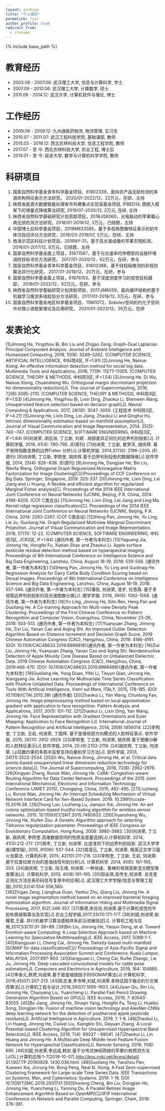 ```yaml
---
layout: archive
title: "个人简历"
permalink: /cv/
author_profile: true
redirect_from:
  - /resume
---
```


{% include base_path %}

教育经历
======
* 2003.09 - 2007.06: 武汉理工大学, 信息与计算科学, 学士
* 2007.09 - 2010.06: 武汉理工大学, 计算数学, 硕士
* 2011.09 - 2014.12: 武汉大学, 计算机软件与理论, 博士

工作经历
======
* 2009.06 - 2009.12: 九州通医药物流, 物流管理, 实习生
* 2010.07 - 2011.07: 武汉工程科技学院, 基础课部, 教师
* 2015.03 - 2018.12: 西北农林科技大学, 信息工程学院, 教师
* 2017.07 - 至   今: 西北农林科技大学, 农业工程, 博士后
* 2019.01 - 至   今: 延安大学, 数学与计算机科学学院, 教师

科研项目
======
1. 国家自然科学基金青年科学基金项目，61902339，面向农产品无损检测的多源异构特征表示方法研究， 2020/01-2022/12，22万元，在研，主持
2. 陕西省能源大数据智能处理省市共建重点实验室基金项目, IPBED14, 图嵌入框架下的增量式降维算法研究, 2019/07-2020/12, 2万元, 在研, 主持
3. 陕西省自然科学基础研究计划资助项目，2018JQ6060，光电联动的苹果霉心病无损检测方法研究，2018/01-2019/12, 3万元，已结题，主持
4. 中国博士后科学基金项目，2018M633585，基于多视角图像特征表示的奶牛体况自动评分方法研究，2018/03-2019/07, 5万元，在研，主持
5. 杨凌示范区科技计划项目，2016NY-31，基于高光谱成像的苹果农残检测，2016/01-2017/12, 8万元，已结题，主持
6. 国家自然科学基金面上项目，31671587，基于光合速率时序模型的设施环境调控目标寻优方法研究， 2017/01-2020/12，62万元，在研，参与
7. 国家自然科学基金青年科学基金项目，61602388，基于线程级推测的非规则算法并行化研究， 2017/01-2019/12，20万元，在研，参与
8. 国家自然科学基金面上项目，61876153，基于深度测度学习的视觉目标跟踪， 2019/01-2022/12，62万元，在研，参与
9. 陕西省自然科学基础研究计划资助项目，2017JM6059，面向循环结构的基于机器学习推测多线程划分方法研究，2017/01-2018/12, 3万元，在研，参与
10. 国家自然科学基金地区科学基金项目，11961072，Sobolev空间的约化子空间中对偶小波框架理论及应用研究， 2020/01-2023/12，35万元，在研

发表论文
======
[1]Jinrong He, Yingzhou Bi, Bin Liu and Zhigao Zeng. Graph-Dual Laplacian Principal Component Analysis. Journal of Ambient Intelligence and Humanized Computing, 2019, 10(8): 3249–3262. (COMPUTER SCIENCE, ARTIFICIAL INTELLIGENCE, 中科院4区, IF=1.91)
[2]Jinrong He, Naixue Xiong. An effective information detection method for social big data. Multimedia Tools and Applications, 2018, 77(9): 11277-11305. (COMPUTER SCIENCE, THEORY & METHODS, 中科院3区, IF=1.54)
[3]Jinrong He, Di Wu, Naixue Xiong, Chuansheng Wu. Orthogonal margin discriminant projection for dimensionality reduction[J]. The Journal of Supercomputing, 2016, 72(6):2095-2110. (COMPUTER SCIENCE, THEORY & METHODS, 中科院4区, IF=1.53)
[4]Jinrong He, Yingzhou Bi, Lixin Ding, Zhaokui Li, Shenwen Wang. Unsupervised feature selection based on decision graph[J]. Neural Computing & Applications, 2017, 28(10): 3047-3059. (工程技术 中科院2区, IF=4.21)
[5]Jinrong He, Lixin Ding, Lei Jiang, Zhaokui Li and Qinghui Hu. Intrinsic dimensionality estimation based on manifold assumption[J], Journal of Visual Communication and Image Representation, 2014, 25(5): 740 –747. (COMPUTER SCIENCE, SOFTWARE ENGINEERING, 中科院3区, IF=1.84)
[6]何进荣, 闭应洲, 丁立新, 刘斌 . 局部差异正则化的边界判别投影[J]. 计算机学报, 2018, 41(4): 780-795. (EI源刊)
[7]何进荣, 丁立新, 崔梦天, 胡庆辉. 基于矩阵指数变换的边界Fisher 分析[J].计算机学报. 2014,37(10): 2196-2205. (EI源刊)
[8]何进荣, 丁立新, 李照奎, 胡庆辉.基于边界判别投影的数据降维[J].软件学报, 2014, 25(4): 826−838. (EI源刊)
[9]Jinrong He, Dongjian He, Bin Liu, Wenfa Wang. Orthogonal Graph Regularized Nonnegative Matrix Factorization for Image Clustering[C]//Proceedings of CCF Conference on Big Data. Springer, Singapore, 2019: 325-337.
[10]Jinrong He, Lixin Ding, Lei Jiang and Li Huang. A flexible and efficient algorithm for regularized Marginal Fisher analysis[C]. Proceedings of the 2014 IEEE International Joint Conference on Neural Networks (IJCNN), Beijing, P.R. China, 2014: 4198-4205. (CCF C类会议)
[11]Jinrong He, Lixin Ding, Lei Jiang and Ling Ma. Kernel ridge regression classification[C]. Proceedings of the 2014 IEEE International Joint Conference on Neural Networks (IJCNN), Beijing, P.R. China, 2014: 2263-2267. (CCF C类会议)
[12]Heng Pan, Jinrong He, Yu Ling, Lie Ju, Guoliang He. Graph Regularized Multiview Marginal Discriminant Projection. Journal of Visual Communication and Image Representation. 2018, 57(11): 12-22. (COMPUTER SCIENCE, SOFTWARE ENGINEERING, 中科院3区, JCR2区, IF=1.84) (通讯作者, 第一作者为本科生)
[13]Yaguang Jia, Jinrong He, Hongfei Fu, Xiatian Shao and Zhaokui Li. Apple surface pesticide residue detection method based on hyperspectral imaging. Proceedings of 8th International Conference on Intelligence Science and Big Data Engineering, Lanzhou, China, August 18-19, 2018: 539-556. (通讯作者, 第一作者为本科生)
[14]Heng Pan, Jinrong He, Yu Ling and Guolinag He. Regression Analysis for Dairy Cattle Body Condition Scoring based on Dorsal Images. Proceedings of 8th International Conference on Intelligence Science and Big Data Engineering, Lanzhou, China, August 18-19, 2018: 557-566.  (通讯作者, 第一作者为本科生) 
[15]潘恒, 何进荣, 凌宇, 任思霖. 基于多视图边界判别投影的高光谱图像分类[J]. 图学学报. 2018, 39(6): 1062-1068. (通讯作者, 第一作者为本科生)
[16]Yu Ling, Jinrong He, Silin Ren, Heng Pan and Guoliang He. A Co-training Approach for Multi-view Density Peak Clustering. Proceedings of the First Chinese Conference on Pattern Recognition and Computer Vision, Guangzhou, China, November 23-26, 2018: 503-513. (通讯作者, 第一作者为本科生)
[17]Yuanyuan Zhang, Jinrong He, Zixi Liu, Yanan Cao and Aiqing Shi. An Improved Outlier Detection Algorithm Based on Distance Increment and Decision Graph Score. 2019 Chinese Automation Congress (CAC), Hangzhou, China, 2019: 4186-4191. (DOI: 10.1109/CAC48633.2019.8996618)(通讯作者, 第一作者为本科生)
[18]Zixi Liu, Jinrong He, Yuanyuan Zhang, Yanan Cao and Aqing Shi. Nondestructive Detection of Apple Mouldy Core Disease Based on Unbalanced Dielectric Data. 2019 Chinese Automation Congress (CAC), Hangzhou, China, 2019:466-470. (DOI: 10.1109/CAC48633.2019.8996498)(通讯作者, 第一作者为本科生)
[19]Guoliang He, Yong Duan, Yifei Li, Tieyun Qian, Jinrong He, Xiangyang Jia. Active Learning for Multivariate Time Series Classification with Positive Unlabeled Data. Proceedings of International Conference on Tools With Artificial Intelligence, Vietri sul Mare, ITALY, 2015, 178-185. (DOI 10.1109/ICTAI.2015.38) (通讯作者)
[20]Zhaokui Li, Yan Wang, Chunlong Fan, Jinrong He. Image preprocessing method based on local approximation gradient with application to face recognition. Pattern Analysis and Applications, 2017, 20(1): 101-112.
[21]Zhaokui Li, Lixin Ding, Yan Wang, Jinrong He. Face Representation with Gradient Orientations and Euler Mapping: Application to Face Recognition [J]. International Journal of Pattern Recognition and Artificial Intelligence, 2014, 28(8):1456014. 
[22]李照奎, 丁立新, 王岩, 何进荣, 丁国辉. 基于差值局部方向模式的人脸特征表示. 软件学报, 2015, 26(11): 2912-2929. 
[23]李照奎, 丁立新, 何进荣, 胡庆辉.基于图像分解的人脸特征表示[J].软件学报, 2014, 25:(9):2102-2119. 
[24]胡庆辉, 丁立新, 何进荣. Lp范数约束的多核半监督支持向量机学习方法[J]. 软件学报, 2013, 24(11):2522-2534. 
[25]Di Wu, Naixue Xiong, Jinrong He, et al. Critical data points-based unsupervised linear dimension reduction technology for science data[J]. The Journal of Supercomputing, 2016, 72(8): 2962-2976.  
[26]Xingyan Zhang, Runze Wan, Jinrong He. CaRA: Congestion-aware Routing Algorithm for Data Center Network. Proceedings of the 2015 Joint International Mechanical, Electronic and Information Technology Conference (JIMET 2015), Chongqing, China, 2015, 492-495.
[27]Liuzheng Lu, Runze Wan, Jinrong He. An Interrupt Scheduling Mechanism of Virtual Network Interface Card for Xen-Based System. 2016. 10.2991/iccsae-15.2016.38.
[28]Zhong Luo, Liuzheng Lu, Jianqun Xie, Jinrong He. An ant colony optimization-based trustful routing algorithm for wireless sensor networks. 2015. 10.1109/ICCSNT.2015.7490933.
[29]Chuansheng Wu, Jinrong He, Xiufen Zou: A Genetic Algorithm approach for selecting Tikhonov regularization parameter. Proceedings of IEEE Congress on Evolutionary Computation, Hong Kong, 2008: 3980-3983. 
[30]何进荣, 丁立新, 胡庆辉, 李照奎.高维数据空间的性质及度量选择[J].计算机科学, 2014, 41(3):212-217.
[31]周考, 丁立新, 何进荣. 比迹准则下的边界判别投影. 武汉大学学报(理学版), 2015, 61(06): 537-544.
[32]周凌云, 丁立新, 何进荣. 精英正交学习萤火虫算法. 计算机科学, 2015, 42(10):211-216.
[33]李照奎, 丁立新, 王岩, 何进荣.基于拉普拉斯方向的差值线性判别分析[J]. 计算机科学. 2014, 41(6): 161-165, 203.
[34]胡庆辉, 丁立新, 陆玉靖, 何进荣. 一种快速、鲁棒的有限高斯混合模型聚类算法[J]. 计算机科学, 2013, 40(8):191-195.
[35]郭永琪,吴传生,何进荣. 总变差正则化方法在条形码信号复原中的应用[J]. 武汉理工大学学报(信息与管理工程版),2010,32(4):554-556,560.  
[36]Zhigao Zeng, Lianghua Guan, Yanhui Zhu, Qiang Liu, Jinrong He. A novel image segmentation method based on an improved bacterial foraging optimization algorithm. Journal of Information Hiding and Multimedia Signal Processing, 2017, 8(2):348-357.
[37]蔡骋,宋肖肖,何进荣.基于计算机视觉的牛脸轮廓提取算法及实现[J].农业工程学报,2017,33(11):171-177.
[38]刘斌,何进荣,耿耀君,王最. 并行机器学习算法基础体系前沿进展综述[J]. 计算机工程与应用,2017,53(11):31-38+89.
[39]Bin Liu, Jinrong He, Yaojun Geng, et al. Toward Emotion-aware Computing: A Loop Selection Approach based on Machine Learning for Speculative Multithreading[J]. IEEE Access, 2017, 5(99):1-1.
[40]Xiangyuan Li, Cheng Cai, Jinrong He. Density-based multi-manifold ISOMAP for data classification[C]// Proceedings of Asia-Pacific Signal and Information Processing Association Summit and Conference. Kuala Lumpur, MALAYSIA, 2017:897-903.
[41]Xiangyuan Li, Cheng Cai, Ruifei Zhangc, Lie Ju, Jinrong He. Deep cascaded convolutional models for cattle pose estimation[J]. Computers and Electronics in Agriculture, 2019, 164: 104885.
[42]李香元,蔡骋,何进荣.基于密度缩放因子的ISOMAP算法[J].计算机科学, 2018,45(07):207-213. 
[43]陈志涛,李书琴,刘斌,何进荣.多特征因子融合的引文推荐算法[J].计算机工程与设计,2018,39(07):1895-1903.
[44]Jiyan Qiu, Bin Liu, Jinrong He, Chaoyang Liu, Yuancheng Li. Parallel Fast Pencil Drawing Generation Algorithm Based on GPU[J]. IEEE Access, 2019, 7: 83543-83555.
[45]Bo Jiang, Jinrong He, Shuqin Yang, Hongfei Fu, Tong Li, Huaibo Song, Dongjian He. Fusion of machine vision technology and AlexNet-CNNs deep learning network for the detection of postharvest apple pesticide residues[J]. Artificial Intelligence in Agriculture, 2019, 1: 1-8.
[46]Zhaokui Li, Lin Huang, Jinrong He, Cuiwei Liu, Xiangbin Shi, Deyuan Zhang. A Local Potential-based Clustering Algorithm for Unsupervised Hyperspectral Band Selection[J]. IEEE Access, 2019, 7(4): 69027 - 69041.
[47]Zhaokui Li, Lin Huang and Jinrong He. A Multiscale Deep Middle-level Feature Fusion Network for Hyperspectral Classification[J]. Remote Sensing, 2019, 11(6): 695.
[48]刘斌,何进荣,李远成,韩宏.基于分布式神经网络的苹果价格预测方法[J/OL].计算机应用:1-7[2019-10-07].http://kns.cnki.net/kcms/detail/ 51.1307.TP.20190929. 1430.036.html.
[49]Guoliang He, Yanzhou Pan, Xuewen Xia,  Jinrong He, Rong Peng, Neal N. Xiong. A Fast Semi-supervised Clustering Framework for Large-scale Time Series Data. IEEE Transactions on Systems, Man, and Cybernetics: Systems. 2019: 1-16. DOI: 10.1109/TSMC.2019.2931731
[50]Shixiong Cheng, Bin Liu, Dongjian He, Jinrong He, Yuancheng Li, Yanning Du. A Parallel Retinex Image Enhancement Algorithm Based on OpenMP[C]//IFIP International Conference on Network and Parallel Computing. Springer, Cham, 2019: 376-381.

